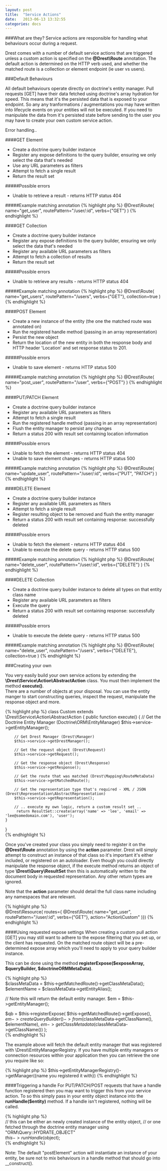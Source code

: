 ```yaml
---
layout: post
title:  "Service Actions"
date:   2013-06-13 13:32:55
categories: docs
---
```



###What are they?
Service actions are responsible for handling what behaviours occur during a request.

Drest comes with a number of default service actions that are triggered unless a custom action is specified on the **@Drest\Route** annotation.
The default action is determined on the HTTP verb used, and whether the matched route is a collection or element endpoint (ie user vs users). 

###Default Behaviours

All default behaviours operate directly on doctrine's entity manager. 
Pull requests \[GET\] have their data fetched using doctrine's array hydration for speed. This means that it's the persisted data that is exposed to your endpoint.
So any any tranformations / augmentations you may have written into lifecycle events on your entities will not be executed. If you need to manipulate the data from it's persisted state before sending to the user you may have to create your own custom service action.




Error handling..

####GET Element

- Create a doctrine query builder instance
- Register any expose definitions to the query builder, ensuring we only select the data that's needed
- Use any URL parameters as filters
- Attempt to fetch a single result
- Return the result set

#####Possible errors
- Unable to retrieve a result - returns HTTP status 404

#####Example matching annotation
{% highlight php %}
@Drest\Route(
   name="get_user",
   routePattern="/user/:id",
   verbs={"GET"}
)
{% endhighlight %}

####GET Collection

- Create a doctrine query builder instance
- Register any expose definitions to the query builder, ensuring we only select the data that's needed
- Register any available URL parameters as filters
- Attempt to fetch a collection of results
- Return the result set

#####Possible errors
- Unable to retrieve any results - returns HTTP status 404

#####Example matching annotation
{% highlight php %}
@Drest\Route(
   name="get_users",
   routePattern="/users",
   verbs={"GET"},
   collection=true
)
{% endhighlight %}

####POST Element

- Create a new instance of the entity (the one the matched route was annotated on)
- Run the registered handle method (passing in an array representation)
- Persist the new object
- Return the location of the new entity in both the response body and HTTP header 'Location' and set response status to 201.

#####Possible errors
- Unable to save element - returns HTTP status 500

#####Example matching annotation
{% highlight php %}
@Drest\Route(
    name="post_user", 
    routePattern="/user", 
    verbs={"POST"}
)
{% endhighlight %}

####PUT/PATCH Element

- Create a doctrine query builder instance
- Register any available URL parameters as filters
- Attempt to fetch a single result
- Run the registered handle method (passing in an array representation)
- Flush the entity manager to persist any changes
- Return a status 200 with result set containing location information

#####Possible errors
- Unable to fetch the element - returns HTTP status 404
- Unable to save element changes - returns HTTP status 500

#####Example matching annotation
{% highlight php %}
@Drest\Route(
    name="update_user", 
    routePattern="/user/:id", 
    verbs={"PUT", "PATCH"}
)
{% endhighlight %}

####DELETE Element

- Create a doctrine query builder instance
- Register any available URL parameters as filters
- Attempt to fetch a single result
- Register resulting object to be removed and flush the entity manager
- Return a status 200 with result set containing response: successfully deleted

#####Possible errors
- Unable to fetch the element - returns HTTP status 404
- Unable to execute the delete query - returns HTTP status 500

#####Example matching annotation
{% highlight php %}
@Drest\Route(
    name="delete_user", 
    routePattern="/user/:id", 
    verbs={"DELETE"}
)
{% endhighlight %}

####DELETE Collection

- Create a doctrine query builder instance to delete all types on that entity class name
- Register any available URL parameters as filters
- Execute the query
- Return a status 200 with result set containing response: successfully deleted

#####Possible errors
- Unable to execute the delete query - returns HTTP status 500

#####Example matching annotation
{% highlight php %}
@Drest\Route(
    name="delete_user", 
    routePattern="/users", 
    verbs={"DELETE"},
    collection=true
)
{% endhighlight %}

###Creating your own

You very easily build your own service actions by extending the **\Drest\Service\Action\AbstractAction** class. You must then implement the method **execute()**.             
There are a number of objects at your disposal. You can use the entity manger to start constructing queries, inspect the request, manipulate the response object and more.              
               
{% highlight php %}
class Custom extends \Drest\Service\Action\AbstractAction
{
    public function execute()
    {
        // Get the Doctrine Entity Manager (Doctrine\ORM\EntityManager)
        $this->service->getEntityManager();
        
        // Get Drest Manager (Drest\Manager)
        $this->service->getDrestManager();
        
        // Get the request object (Drest\Request)
        $this->service->getRequest();
        
        // Get the response object (Drest\Response)
        $this->service->getResponse();
        
        // Get the route that was matched (Drest\Mapping\RouteMetaData)
        $this->service->getMatchedRoute();
        
        // Get the representation type that's required - XML / JSON (Drest\Representation\AbstractRepresentation)
        $this->service->getRepresentation();           
        
        // .. execute my own logic, return a custom result set ..
         return ResultSet::create(array('name' => 'lee', 'email' => 'lee@somedomain.com'), 'user');
    }
}        
{% endhighlight %}       
               
Once you've created your class you simply need to register it on the **@Drest\Route** annotation by using the **action** parameter.
Drest will simply attempt to construct an instance of that class so it's important it's either included, or registered on an autoloader.
Even though you could directly manipulate the response object, if the execute method returns an object of type **\Drest\Query\ResultSet** then this is automatically written to the document body in requested representation. Any other return types are ignored.

Note that the **action** parameter should detail the full class name including any namespaces that are relevant.
               
{% highlight php %}      
 @Drest\Resource(
    routes={
        @Drest\Route(
            name="get_user",
            routePattern="/user/:id",
            verbs={"GET"},
            action="Action\Custom"
 )})
 {% endhighlight %} 
 
            
####Using requested expose settings
When creating a custom pull action \[GET\] you may still want to adhere to the expose filtering that you set up, or the client has requested.
On the matched route object will be a pre-determined expose array which you'll need to apply to your query builder instance. 

This can be done using the method **registerExpose($exposeArray, $queryBuilder, $doctrineORMMetaData)**.

{% highlight php %}  
$classMetaData = $this->getMatchedRoute()->getClassMetaData();
$elementName = $classMetaData->getEntityAlias();

// Note this will return the default entity manager.
$em = $this->getEntityManager();

$qb = $this->registerExpose(
    $this->getMatchedRoute()->getExpose(),
    $em->createQueryBuilder()->from($classMetaData->getClassName(), $elementName),
    $em->getClassMetadata($classMetaData->getClassName())
);  
 {% endhighlight %}

The example above will fetch the default entity manager that was registered with \Drest\EntityManagerRegistry.
If you have multiple entity managers or connection resources within your application then you can retrieve the one you require like so:

{% highlight php %}
$this->getEntityManagerRegistry()->getManager({name you registered it with})
{% endhighlight %}


####Triggering a handle
For PUT/PATCH/POST requests that have a handle function registered then you may want to trigger this from your service action. 
To so this simply pass in your entity object instance into the **runHandle($entity)** method. If a handle isn't registered, nothing will be called.

{% highlight php %}  
// this can be either an newly created instance of the entity object, 
// or one fetched through the doctrine entity manager using "ORM\Query::HYDRATE_OBJECT"  
$this->runHandle($object);   
 {% endhighlight %} 
                
Note: The default "postElement" action will instantiate an instance of your entity, be sure not to mix behaviours in a handle method that should go into \__construct().                